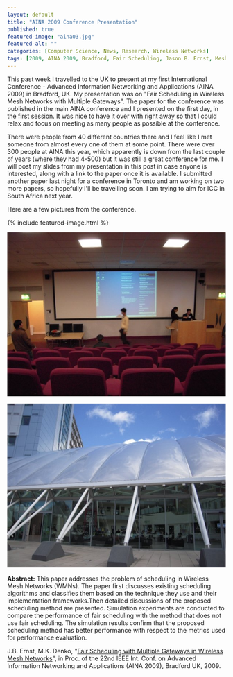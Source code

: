 ```yaml
---
layout: default
title: "AINA 2009 Conference Presentation"
published: true
featured-image: "aina03.jpg"
featured-alt: ""
categories: [Computer Science, News, Research, Wireless Networks]
tags: [2009, AINA 2009, Bradford, Fair Scheduling, Jason B. Ernst, Mesh, Mieso Denko, Networks, Publication, Research, Simulation, UK, Wireless]
---
```


This past week I travelled to the UK to present at my first International Conference - Advanced Information Networking and Applications (AINA 2009) in Bradford, UK. My presentation was on "Fair Scheduling in Wireless Mesh Networks with Multiple Gateways". The paper for the conference was published in the main AINA conference and I presented on the first day, in the first session. It was nice to have it over with right away so that I could relax and focus on meeting as many people as possible at the conference.

There were people from 40 different countries there and I feel like I met someone from almost every one of them at some point. There were over 300 people at AINA this year, which apparently is down from the last couple of years (where they had 4-500) but it was still a great conference for me. I will post my slides from my presentation in this post in case anyone is interested, along with a link to the paper once it is available. I submitted another paper last night for a conference in Toronto and am working on two more papers, so hopefully I'll be travelling soon. I am trying to aim for ICC in South Africa next year.

Here are a few pictures from the conference.

{% include featured-image.html %}

![](/assets/img/aina02.jpg)

![](/assets/img/aina01.jpg)

**Abstract:**
This paper addresses the problem of scheduling in Wireless Mesh Networks (WMNs). The paper first discusses existing scheduling algorithms and classifies them based on the technique they use and their implementation frameworks.Then detailed discussions of the proposed scheduling method are presented. Simulation experiments are conducted to compare the performance of fair scheduling with the method that does not use fair scheduling. The simulation results confirm that the proposed scheduling method has better performance with respect to the metrics used for performance evaluation.

J.B. Ernst, M.K. Denko, "[Fair Scheduling with Multiple Gateways in Wireless Mesh Networks](https://ieeexplore.ieee.org/document/5076187)", in Proc. of the 22nd IEEE Int. Conf. on Advanced Information Networking and Applications (AINA 2009), Bradford UK, 2009.
